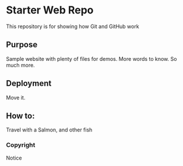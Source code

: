 # Starter Web Repo

This repository is for showing how Git and GitHub work

## Purpose

Sample website with plenty of files for demos. More words to know. So much more.

## Deployment

Move it.

## How to:
Travel with a Salmon, and other fish

### Copyright
Notice
